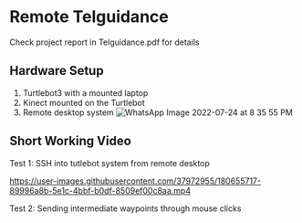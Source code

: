 # Remote Telguidance

Check project report in Telguidance.pdf for details

## Hardware Setup

1. Turtlebot3 with a mounted laptop
2. Kinect mounted on the Turtlebot
3. Remote desktop system
![WhatsApp Image 2022-07-24 at 8 35 55 PM](https://user-images.githubusercontent.com/37972955/180655745-6d5ffc52-d1fe-45f6-8f1c-dc7065cfbcf5.jpeg)





## Short Working Video

Test 1: SSH into tutlebot system from remote desktop



https://user-images.githubusercontent.com/37972955/180655717-89996a8b-5e1c-4bbf-b0df-8509ef00c8aa.mp4










Test 2: Sending intermediate waypoints through mouse clicks



